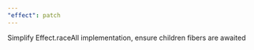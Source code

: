 ```yaml
---
"effect": patch
---
```


Simplify Effect.raceAll implementation, ensure children fibers are awaited
